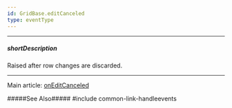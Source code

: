 ```yaml
---
id: GridBase.editCanceled
type: eventType
---
```

---
##### shortDescription
Raised after row changes are discarded.

---
Main article: [onEditCanceled](/api-reference/10%20UI%20Components/GridBase/1%20Configuration/onEditCanceled.md '{basewidgetpath}/Configuration/#onEditCanceled')

#####See Also#####
#include common-link-handleevents